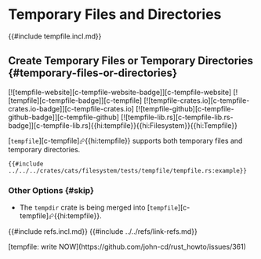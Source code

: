 # Temporary Files and Directories

{{#include tempfile.incl.md}}

## Create Temporary Files or Temporary Directories {#temporary-files-or-directories}

[![tempfile-website][c-tempfile-website-badge]][c-tempfile-website] [![tempfile][c-tempfile-badge]][c-tempfile] [![tempfile-crates.io][c-tempfile-crates.io-badge]][c-tempfile-crates.io] [![tempfile-github][c-tempfile-github-badge]][c-tempfile-github] [![tempfile-lib.rs][c-tempfile-lib.rs-badge]][c-tempfile-lib.rs]{{hi:tempfile}}{{hi:Filesystem}}{{hi:Tempfile}}

[`tempfile`][c-tempfile]⮳{{hi:tempfile}} supports both temporary files and temporary directories.

```rust,editable
{{#include ../../../crates/cats/filesystem/tests/tempfile/tempfile.rs:example}}
```

### Other Options {#skip}

- The `tempdir` crate is being merged into [`tempfile`][c-tempfile]⮳{{hi:tempfile}}.

{{#include refs.incl.md}}
{{#include ../../refs/link-refs.md}}

<div class="hidden">
[tempfile: write NOW](https://github.com/john-cd/rust_howto/issues/361)
</div>

